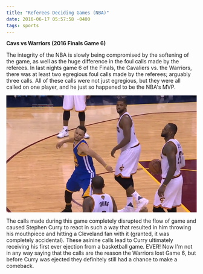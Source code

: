 ```yaml
---
title: "Referees Deciding Games (NBA)"
date: 2016-06-17 05:57:58 -0400
tags: sports
---
```

**Cavs vs Warriors (2016 Finals Game 6)**

The integrity of the NBA is slowly being compromised by the softening of the game, <!--sep-->as well as the huge difference in the foul calls made by the referees. In last nights game 6 of the Finals, the Cavaliers vs. the Warriors, there was at least two egregious foul calls made by the referees; arguably three calls. All of these calls were not just egregious, but they were all called on one player, and he just so happened to be the NBA's MVP.

<img class="imgMD" src="/assets/img/posts/steph_curry_mouth_guard.jpg" align="middle" alt="Stephen Curry throwing mouth guard">

The calls made during this game completely disrupted the flow of game and caused Stephen Curry to react in such a way that resulted in him throwing his mouthpiece and hitting a Cleveland fan with it (granted, it was completely accidental). These asinine calls lead to Curry ultimately receiving his first ever ejection from a basketball game. EVER! Now I'm not in any way saying that the calls are the reason the Warriors lost Game 6, but before Curry was ejected they definitely still had a chance to make a comeback.
